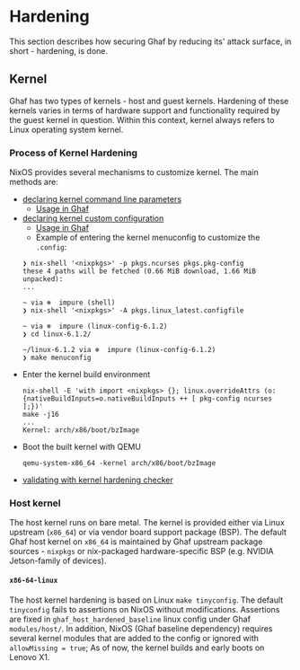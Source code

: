 <!--
    Copyright 2022-2023 TII (SSRC) and the Ghaf contributors
    SPDX-License-Identifier: CC-BY-SA-4.0
-->

# Hardening

This section describes how securing Ghaf by reducing its' attack surface, in short - hardening, is done.

## Kernel

Ghaf has two types of kernels - host and guest kernels. Hardening of these kernels varies in terms of hardware support and functionality required by the guest kernel in question. Within this context, kernel always refers to Linux operating system kernel.

### Process of Kernel Hardening

NixOS provides several mechanisms to customize kernel. The main methods are:

* [declaring kernel command line parameters](https://nixos.wiki/wiki/Linux_kernel#Custom_kernel_commandline)
  * [Usage in Ghaf](https://github.com/search?q=repo%3Atiiuae%2Fghaf%20kernelparams&type=code)
* [declaring kernel custom configuration](https://nixos.org/manual/nixos/stable/#sec-linux-config-customizing)
  * [Usage in Ghaf](https://github.com/tiiuae/ghaf/blob/main/modules/host/kernel.nix)
  * Example of entering the kernel menuconfig to customize the `.config`:
  ```
  ❯ nix-shell '<nixpkgs>' -p pkgs.ncurses pkgs.pkg-config
  these 4 paths will be fetched (0.66 MiB download, 1.66 MiB unpacked):
  ...

  ~ via ❄️  impure (shell)
  ❯ nix-shell '<nixpkgs>' -A pkgs.linux_latest.configfile

  ~ via ❄️  impure (linux-config-6.1.2)
  ❯ cd linux-6.1.2/

  ~/linux-6.1.2 via ❄️  impure (linux-config-6.1.2)
  ❯ make menuconfig
* Enter the kernel build environment
  ```
  nix-shell -E 'with import <nixpkgs> {}; linux.overrideAttrs (o: {nativeBuildInputs=o.nativeBuildInputs ++ [ pkg-config ncurses ];})'
  make -j16
  ...
  Kernel: arch/x86/boot/bzImage
  ```
* Boot the built kernel with QEMU
  ```
  qemu-system-x86_64 -kernel arch/x86/boot/bzImage
  ```
* [validating with kernel hardening checker](https://github.com/a13xp0p0v/kernel-hardening-checker)

### Host kernel

The host kernel runs on bare metal. The kernel is provided either via Linux upstream (`x86_64`) or via vendor board support package (BSP). The default Ghaf host kernel on `x86_64` is maintained by Ghaf upstream package sources - `nixpkgs` or nix-packaged hardware-specific BSP (e.g. NVIDIA Jetson-family of devices).

#### `x86-64-linux`

The host kernel hardening is based on Linux `make tinyconfig`. The default `tinyconfig` fails to assertions on NixOS without
modifications. Assertions are fixed in `ghaf_host_hardened_baseline` linux config under Ghaf `modules/host/`.
In addition, NixOS (Ghaf baseline dependency) requires several kernel modules that are added to the config or ignored with `allowMissing = true`;
As of now, the kernel builds and early boots on Lenovo X1.
